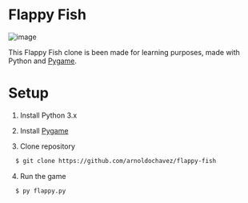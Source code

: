 # Flappy Fish

![image](https://imgur.com/YaVngmL.png)

This Flappy Fish clone is been made for learning purposes, made with Python and [Pygame](www.pygame.org).

# Setup
1. Install Python 3.x

2. Install [Pygame](www.pygame.org)

3. Clone repository

```bash
  $ git clone https://github.com/arnoldochavez/flappy-fish
  ```

4. Run the game

```bash
  $ py flappy.py
  ```